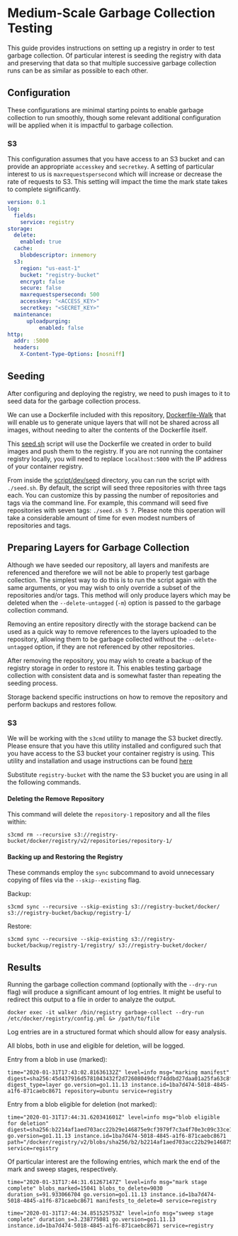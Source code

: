 # Medium-Scale Garbage Collection Testing

This guide provides instructions on setting up a registry in order to test
garbage collection. Of particular interest is seeding the registry with data and
preserving that data so that multiple successive garbage collection runs can be
as similar as possible to each other.

## Configuration

These configurations are minimal starting points to enable garbage
collection to run smoothly, though some relevant additional configuration
will be applied when it is impactful to garbage collection.

### S3

This configuration assumes that you have access to an S3 bucket and can provide
an appropriate `accesskey` and `secretkey`. A setting of particular interest
to us is `maxrequestspersecond` which will increase or decrease the rate of
requests to S3. This setting will impact the time the mark state takes to
complete significantly.

```yaml
version: 0.1
log:
  fields:
    service: registry
storage:
  delete:
    enabled: true
  cache:
    blobdescriptor: inmemory
  s3:
    region: "us-east-1"
    bucket: "registry-bucket"
    encrypt: false
    secure: false
    maxrequestspersecond: 500
    accesskey: "<ACCESS_KEY>"
    secretkey: "<SECRET_KEY>"
  maintenance:
      uploadpurging:
          enabled: false
http:
  addr: :5000
  headers:
    X-Content-Type-Options: [nosniff]
```

## Seeding

After configuring and deploying the registry, we need to push images to it to
seed data for the garbage collection process.

We can use a Dockerfile included with this repository,
[Dockerfile-Walk](../script/dev/seed/Dockerfile-Walk) that will enable us to
generate unique layers that will not be shared across all images, without
needing to alter the contents of the Dockerfile itself.

This [seed.sh](../script/dev/seed/seed.sh) script will use the Dockerfile we created in
order to build images and push them to the registry. If you are not running the
container registry locally, you will need to replace `localhost:5000` with the
IP address of your container registry.

From inside the [script/dev/seed](../script/dev/seed) directory, you can run the
script with `./seed.sh`. By default, the script will seed three repositories
with three tags each. You can customize this by passing the number of
repositories and tags via the command line. For example, this command will seed
five repositories with seven tags: `./seed.sh 5 7`. Please note this operation
will take a considerable amount of time for even modest numbers of repositories
and tags.

## Preparing Layers for Garbage Collection

Although we have seeded our repository, all layers and manifests are referenced
and therefore we will not be able to properly test garbage collection. The
simplest way to do this is to run the script again with the same arguments, or
you may wish to only override a subset of the repositories and/or tags. This
method will only produce layers which may be deleted when the
`--delete-untagged` (`-m`) option is passed to the garbage collection command.

Removing an entire repository directly with the storage backend can be used as
a quick way to remove references to the layers uploaded to the repository,
allowing them to be garbage collected without the `--delete-untagged` option, if
they are not referenced by other repositories.

After removing the repository, you may wish to create a backup of the registry
storage in order to restore it. This enables testing garbage collection with
consistent data and is somewhat faster than repeating the seeding process.

Storage backend specific instructions on how to remove the repository and
perform backups and restores follow.

### S3

We will be working with the `s3cmd` utility to manage the S3 bucket directly.
Please ensure that you have this utility installed and configured such that you
have access to the S3 bucket your container registry is using. This utility
and installation and usage instructions can be found [here](https://s3tools.org/s3cmd)

Substitute `registry-bucket` with the name the S3 bucket you are using in all
the following commands.

#### Deleting the Remove Repository

This command will delete the `repository-1` repository and all the files within:

```shell
s3cmd rm --recursive s3://registry-bucket/docker/registry/v2/repositories/repository-1/
```

#### Backing up and Restoring the Registry

These commands employ the `sync` subcommand to avoid unnecessary copying of
files via the `--skip--existing` flag.

Backup:

```shell
s3cmd sync --recursive --skip-existing s3://registry-bucket/docker/ s3://registry-bucket/backup/registry-1/
```

Restore:

```shell
s3cmd sync --recursive --skip-existing s3://registry-bucket/backup/registry-1/registry/ s3://registry-bucket/docker/
```

## Results

Running the garbage collection command (optionally with the `--dry-run` flag)
will produce a significant amount of log entries. It might be useful to
redirect this output to a file in order to analyze the output.

```shell
docker exec -it walker /bin/registry garbage-collect --dry-run /etc/docker/registry/config.yml &> /path/to/file
```

Log entries are in a structured format which should allow for easy analysis.

All blobs, both in use and eligible for deletion, will be logged.

Entry from a blob in use (marked):

```plaintext
time="2020-01-31T17:43:02.81636132Z" level=info msg="marking manifest" digest=sha256:45d437916d5781043432f2d72608049dcf74ddbd27daa01a25fa63c8f1b9adc4 digest_type=layer go.version=go1.11.13 instance.id=1ba7d474-5018-4845-a1f6-871caebc8671 repository=ubuntu service=registry
```

Entry from a blob eligible for deletion (not marked):

```plaintext
time="2020-01-31T17:44:31.620341601Z" level=info msg="blob eligible for deletion" digest=sha256:b2214af1aed703acc22b29e146875e9cf3979f7c3a4f70e3c09c33ce174b6053 go.version=go1.11.13 instance.id=1ba7d474-5018-4845-a1f6-871caebc8671 path="/docker/registry/v2/blobs/sha256/b2/b2214af1aed703acc22b29e146875e9cf3979f7c3a4f70e3c09c33ce174b6053/data" service=registry
```

Of particular interest are the following entries, which mark the end of the
mark and sweep stages, respectively.

```plaintext
time="2020-01-31T17:44:31.61267147Z" level=info msg="mark stage complete" blobs_marked=15041 blobs_to_delete=9030 duration_s=91.933066704 go.version=go1.11.13 instance.id=1ba7d474-5018-4845-a1f6-871caebc8671 manifests_to_delete=0 service=registry
```

```plaintext
time="2020-01-31T17:44:34.851525753Z" level=info msg="sweep stage complete" duration_s=3.238775081 go.version=go1.11.13 instance.id=1ba7d474-5018-4845-a1f6-871caebc8671 service=registry
```
